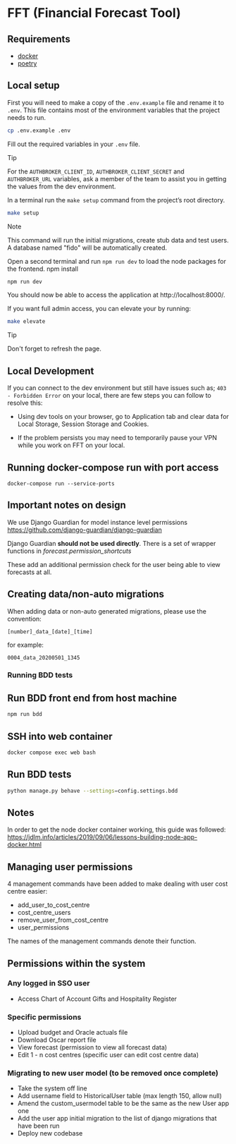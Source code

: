 # FFT (Financial Forecast Tool)

## Requirements

- [docker](https://docs.docker.com/engine/install/)
- [poetry](https://python-poetry.org/docs/#installation)

## Local setup

First you will need to make a copy of the `.env.example` file and rename it to `.env`.
This file contains most of the environment variables that the project needs to run.

```bash
cp .env.example .env
```

Fill out the required variables in your `.env` file.

> [!TIP]
> For the `AUTHBROKER_CLIENT_ID`, `AUTHBROKER_CLIENT_SECRET` and `AUTHBROKER_URL`
> variables, ask a member of the team to assist you in getting the values from the dev
> environment.

In a terminal run the `make setup` command from the project’s root directory.

```bash
make setup
```

> [!NOTE]
> This command will run the initial migrations, create stub data and test users.
> A database named "fido" will be automatically created.

Open a second terminal and run `npm run dev` to load the node packages for the frontend.
npm install

```bash
npm run dev
```

You should now be able to access the application at http://localhost:8000/.

If you want full admin access, you can elevate your by running:

```bash
make elevate
```

> [!TIP]
> Don't forget to refresh the page.

## Local Development

If you can connect to the dev environment but still have issues such as; `403 - Forbidden Error` on your local, there are few steps you can follow to resolve this:

- Using dev tools on your browser, go to Application tab and clear data for Local Storage, Session Storage and Cookies.

- If the problem persists you may need to temporarily pause your VPN while you work on FFT on your local.

## Running docker-compose run with port access

```
docker-compose run --service-ports
```

## Important notes on design

We use Django Guardian for model instance level permissions https://github.com/django-guardian/django-guardian

Django Guardian **should not be used directly**. There is a set of wrapper functions in _forecast.permission_shortcuts_

These add an additional permission check for the user being able to view forecasts at all.

## Creating data/non-auto migrations

When adding data or non-auto generated migrations, please use the convention:

```
[number]_data_[date]_[time]
```

for example:

```
0004_data_20200501_1345
```

### Running BDD tests

## Run BDD front end from host machine

```bash
npm run bdd
```

## SSH into web container

```bash
docker compose exec web bash
```

## Run BDD tests

```bash
python manage.py behave --settings=config.settings.bdd
```

## Notes

In order to get the node docker container working, this guide was followed: https://jdlm.info/articles/2019/09/06/lessons-building-node-app-docker.html

## Managing user permissions

4 management commands have been added to make dealing with user cost centre easier:

- add_user_to_cost_centre
- cost_centre_users
- remove_user_from_cost_centre
- user_permissions

The names of the management commands denote their function.

## Permissions within the system

### Any logged in SSO user

- Access Chart of Account Gifts and Hospitality Register

### Specific permissions

- Upload budget and Oracle actuals file
- Download Oscar report file
- View forecast (permission to view all forecast data)
- Edit 1 - n cost centres (specific user can edit cost centre data)

### Migrating to new user model (to be removed once complete)

- Take the system off line
- Add username field to HistoricalUser table (max length 150, allow null)
- Amend the custom_usermodel table to be the same as the new User app one
- Add the user app initial migration to the list of django migrations that have been run
- Deploy new codebase
